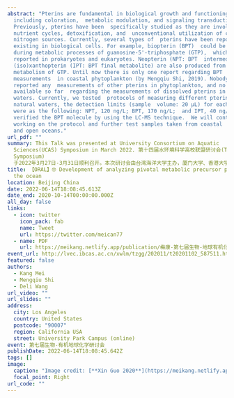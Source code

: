 ```yaml
---
abstract: "Pterins are fundamental in biological growth and functioning
  including coloration,  metabolic modulation, and signaling transduction.
  Previously, pterins have been  specifically studied as they are involved in
  nutrient cycles, detoxification, and  unconventional utilization of carbon and
  nitrogen sources. Currently, several types of  pterins have been reported
  existing in biological cells. For example, biopterin (BPT)  could be produced
  during metabolic processes of guanosine-5'-triphosphate (GTP),  which has been
  reported in prokaryotes and eukaryotes. Neopterin (NPT: BPT  intermediate) and
  (iso)xanthopterin (IPT: BPT final metabolite) are also produced from  the
  metabolism of GTP. Until now there is only one report regarding BPT
  measurements  in coastal phytoplankton (by Mengqiu Shi, 2019). Nobody has
  reported any  measurements of other pterins in phytoplankton, and no data is
  available so far  regarding the measurements of dissolved pterins in natural
  waters. Currently, we tested  protocols of measuring different pterins in
  natural waters, the detection limits (sample  volume: 20 μL) for each pterin
  were as the following: NPT, 120 ng/L; BPT, 170 ng/L;  and IPT, 40 ng/L. And we
  verified the BPT molecule by using the LC-MS technique.  We will continue
  working on the protocol and further test samples taken from coastal  waters
  and open oceans."
url_pdf: ""
summary: This Talk was presented at University Consortium on Aquatic
  Sciences(UCAS) Symposium in March 2022. 第十四届水环境科学高校联盟研讨会(The 14th UCAS
  Symposium)
  于2022年3月27日-3月31日顺利召开。本次研讨会由台湾海洋大学主办，厦门大学、香港大学、台湾中山大学协办，以线上线下相结合的办会方式联合开展。
title: 【ORAL】🤓 Development of analyzing pivotal metabolic precursor pterins in
  the ocean
location: Beijing China
date: 2022-06-14T18:08:45.613Z
date_end: 2020-10-14T00:00:00.000Z
all_day: false
links:
  - icon: twitter
    icon_pack: fab
    name: Tweet
    url: https://twitter.com/meican77
  - name: PDF
    url: https://meikang.netlify.app/publication/梅康-第七届生物-地球有机化学.pdf
event_url: http://lvec.ibcas.ac.cn/xwlm/tzgg/202011/t20201102_587511.html
featured: false
authors:
  - Kang Mei
  - Mengqiu Shi
  - Deli Wang
url_video: ""
url_slides: ""
address:
  city: Los Angeles
  country: United States
  postcode: "90007"
  region: California USA
  street: University Park Campus (online)
event: 第七届生物-有机地球化学研讨会
publishDate: 2022-06-14T18:08:45.642Z
tags: []
image:
  caption: "Image credit: [**Xin Guo 2020**](https://meikang.netlify.app/)"
  focal_point: Right
url_code: ""
---
```

